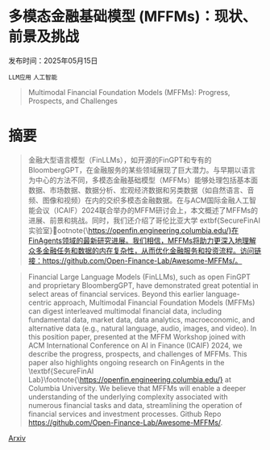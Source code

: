 # 多模态金融基础模型 (MFFMs)：现状、前景及挑战

发布时间：2025年05月15日

`LLM应用` `人工智能`

> Multimodal Financial Foundation Models (MFFMs): Progress, Prospects, and Challenges

# 摘要

> 金融大型语言模型（FinLLMs），如开源的FinGPT和专有的BloombergGPT，在金融服务的某些领域展现了巨大潜力。与早期以语言为中心的方法不同，多模态金融基础模型（MFFMs）能够处理包括基本面数据、市场数据、数据分析、宏观经济数据和另类数据（如自然语言、音频、图像和视频）在内的交织多模态金融数据。在与ACM国际金融人工智能会议（ICAIF）2024联合举办的MFFM研讨会上，本文概述了MFFMs的进展、前景和挑战。同时，我们还介绍了哥伦比亚大学	extbf{SecureFinAI实验室}ootnote{\https://openfin.engineering.columbia.edu/}在FinAgents领域的最新研究进展。我们相信，MFFMs将助力更深入地理解众多金融任务和数据的内在复杂性，从而优化金融服务和投资流程。访问链接：https://github.com/Open-Finance-Lab/Awesome-MFFMs/。

> Financial Large Language Models (FinLLMs), such as open FinGPT and proprietary BloombergGPT, have demonstrated great potential in select areas of financial services. Beyond this earlier language-centric approach, Multimodal Financial Foundation Models (MFFMs) can digest interleaved multimodal financial data, including fundamental data, market data, data analytics, macroeconomic, and alternative data (e.g., natural language, audio, images, and video). In this position paper, presented at the MFFM Workshop joined with ACM International Conference on AI in Finance (ICAIF) 2024, we describe the progress, prospects, and challenges of MFFMs. This paper also highlights ongoing research on FinAgents in the \textbf{SecureFinAI Lab}\footnote{\https://openfin.engineering.columbia.edu/} at Columbia University. We believe that MFFMs will enable a deeper understanding of the underlying complexity associated with numerous financial tasks and data, streamlining the operation of financial services and investment processes. Github Repo https://github.com/Open-Finance-Lab/Awesome-MFFMs/.

[Arxiv](https://arxiv.org/abs/2506.01973)